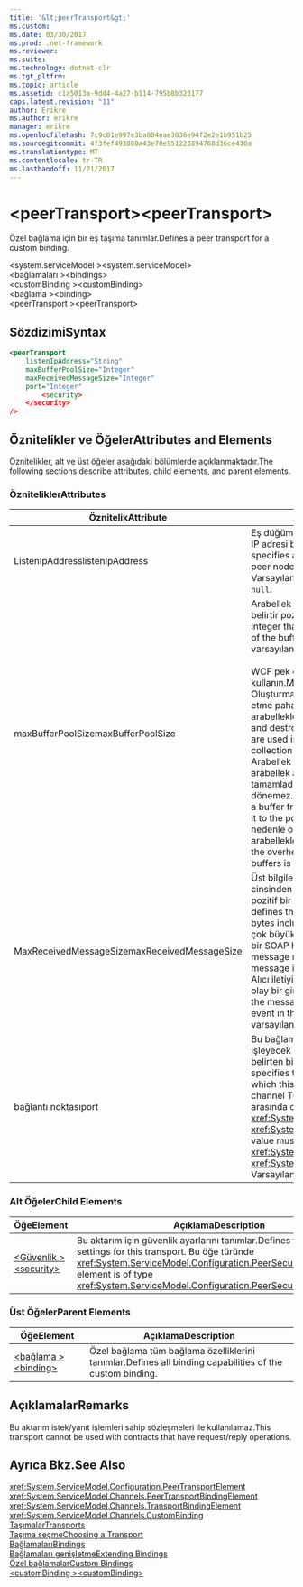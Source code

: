 ```yaml
---
title: '&lt;peerTransport&gt;'
ms.custom: 
ms.date: 03/30/2017
ms.prod: .net-framework
ms.reviewer: 
ms.suite: 
ms.technology: dotnet-clr
ms.tgt_pltfrm: 
ms.topic: article
ms.assetid: c1a5013a-9dd4-4a27-b114-795b8b323177
caps.latest.revision: "11"
author: Erikre
ms.author: erikre
manager: erikre
ms.openlocfilehash: 7c9c01e997e3ba804eae3036e94f2e2e1b951b25
ms.sourcegitcommit: 4f3fef493080a43e70e951223894768d36ce430a
ms.translationtype: MT
ms.contentlocale: tr-TR
ms.lasthandoff: 11/21/2017
---
```

# <a name="ltpeertransportgt"></a><span data-ttu-id="55f93-102">&lt;peerTransport&gt;</span><span class="sxs-lookup"><span data-stu-id="55f93-102">&lt;peerTransport&gt;</span></span>
<span data-ttu-id="55f93-103">Özel bağlama için bir eş taşıma tanımlar.</span><span class="sxs-lookup"><span data-stu-id="55f93-103">Defines a peer transport for a custom binding.</span></span>  
  
 <span data-ttu-id="55f93-104">\<system.serviceModel ></span><span class="sxs-lookup"><span data-stu-id="55f93-104">\<system.serviceModel></span></span>  
<span data-ttu-id="55f93-105">\<bağlamaları ></span><span class="sxs-lookup"><span data-stu-id="55f93-105">\<bindings></span></span>  
<span data-ttu-id="55f93-106">\<customBinding ></span><span class="sxs-lookup"><span data-stu-id="55f93-106">\<customBinding></span></span>  
<span data-ttu-id="55f93-107">\<bağlama ></span><span class="sxs-lookup"><span data-stu-id="55f93-107">\<binding></span></span>  
<span data-ttu-id="55f93-108">\<peerTransport ></span><span class="sxs-lookup"><span data-stu-id="55f93-108">\<peerTransport></span></span>  
  
## <a name="syntax"></a><span data-ttu-id="55f93-109">Sözdizimi</span><span class="sxs-lookup"><span data-stu-id="55f93-109">Syntax</span></span>  
  
```xml  
<peerTransport   
    listenIpAddress="String"  
    maxBufferPoolSize="Integer"  
    maxReceivedMessageSize="Integer"  
    port="Integer"  
        <security>  
    </security>  
/>  
```  
  
## <a name="attributes-and-elements"></a><span data-ttu-id="55f93-110">Öznitelikler ve Öğeler</span><span class="sxs-lookup"><span data-stu-id="55f93-110">Attributes and Elements</span></span>  
 <span data-ttu-id="55f93-111">Öznitelikler, alt ve üst öğeler aşağıdaki bölümlerde açıklanmaktadır.</span><span class="sxs-lookup"><span data-stu-id="55f93-111">The following sections describe attributes, child elements, and parent elements.</span></span>  
  
### <a name="attributes"></a><span data-ttu-id="55f93-112">Öznitelikler</span><span class="sxs-lookup"><span data-stu-id="55f93-112">Attributes</span></span>  
  
|<span data-ttu-id="55f93-113">Öznitelik</span><span class="sxs-lookup"><span data-stu-id="55f93-113">Attribute</span></span>|<span data-ttu-id="55f93-114">Açıklama</span><span class="sxs-lookup"><span data-stu-id="55f93-114">Description</span></span>|  
|---------------|-----------------|  
|<span data-ttu-id="55f93-115">ListenIpAddress</span><span class="sxs-lookup"><span data-stu-id="55f93-115">listenIpAddress</span></span>|<span data-ttu-id="55f93-116">Eş düğüm için TCP iletileri dinleyeceği bir IP adresi belirten bir dize.</span><span class="sxs-lookup"><span data-stu-id="55f93-116">A string that specifies an IP address on which the peer node will listen for TCP messages.</span></span> <span data-ttu-id="55f93-117">Varsayılan, `null` değeridir.</span><span class="sxs-lookup"><span data-stu-id="55f93-117">The default is `null`.</span></span>|  
|<span data-ttu-id="55f93-118">maxBufferPoolSize</span><span class="sxs-lookup"><span data-stu-id="55f93-118">maxBufferPoolSize</span></span>|<span data-ttu-id="55f93-119">Arabellek havuzu boyutunun üst sınırını belirtir pozitif bir tamsayı.</span><span class="sxs-lookup"><span data-stu-id="55f93-119">A positive integer that specifies the maximum size of the buffer pool.</span></span> <span data-ttu-id="55f93-120">524288 varsayılandır.</span><span class="sxs-lookup"><span data-stu-id="55f93-120">The default is 524288.</span></span><br /><br /> <span data-ttu-id="55f93-121">WCF pek çok bölümü arabellekleri kullanın.</span><span class="sxs-lookup"><span data-stu-id="55f93-121">Many parts of WCF use buffers.</span></span> <span data-ttu-id="55f93-122">Oluşturma ve her defa arabellek yok etme pahalıdır ve atık toplama arabellekleri için de pahalıdır.</span><span class="sxs-lookup"><span data-stu-id="55f93-122">Creating and destroying buffers each time they are used is expensive, and garbage collection for buffers is also expensive.</span></span> <span data-ttu-id="55f93-123">Arabellek havuzu ile havuzdan bir arabellek ayırın, kullanmak ve tamamladıktan sonra havuza geri dönemez.</span><span class="sxs-lookup"><span data-stu-id="55f93-123">With buffer pools, you can take a buffer from the pool, use it, and return it to the pool once you are done.</span></span> <span data-ttu-id="55f93-124">Bu nedenle oluşturma ve yok etme arabellekleri ek yük önlenmiş olur.</span><span class="sxs-lookup"><span data-stu-id="55f93-124">Thus the overhead in creating and destroying buffers is avoided.</span></span>|  
|<span data-ttu-id="55f93-125">MaxReceivedMessageSize</span><span class="sxs-lookup"><span data-stu-id="55f93-125">maxReceivedMessageSize</span></span>|<span data-ttu-id="55f93-126">Üst bilgileri de dahil olmak üzere bayt cinsinden maksimum ileti boyutu tanımlar pozitif bir tamsayı.</span><span class="sxs-lookup"><span data-stu-id="55f93-126">A positive integer that defines the maximum message size in bytes including headers.</span></span> <span data-ttu-id="55f93-127">İleti alıcı için çok büyük olduğunda bir ileti gönderen bir SOAP hatasını alır.</span><span class="sxs-lookup"><span data-stu-id="55f93-127">The sender of a message receives a SOAP fault when the message is too large for the receiver.</span></span> <span data-ttu-id="55f93-128">Alıcı iletiyi bırakır ve izleme günlüğüne olay bir giriş oluşturur.</span><span class="sxs-lookup"><span data-stu-id="55f93-128">The receiver drops the message and creates an entry of the event in the trace log.</span></span> <span data-ttu-id="55f93-129">65536 varsayılandır.</span><span class="sxs-lookup"><span data-stu-id="55f93-129">The default is 65536.</span></span>|  
|<span data-ttu-id="55f93-130">bağlantı noktası</span><span class="sxs-lookup"><span data-stu-id="55f93-130">port</span></span>|<span data-ttu-id="55f93-131">Bu bağlama eş kanal TCP iletilerini işleyecek ağ arabirim bağlantı noktası belirten bir tamsayı.</span><span class="sxs-lookup"><span data-stu-id="55f93-131">An integer that specifies the network interface port on which this binding will process peer channel TCP messages.</span></span> <span data-ttu-id="55f93-132">Bu değer arasında olmalıdır <xref:System.Net.IPEndPoint.MinPort> ve <xref:System.Net.IPEndPoint.MaxPort>.</span><span class="sxs-lookup"><span data-stu-id="55f93-132">This value must be between <xref:System.Net.IPEndPoint.MinPort> and <xref:System.Net.IPEndPoint.MaxPort>.</span></span> <span data-ttu-id="55f93-133">Varsayılan değer 0'dır.</span><span class="sxs-lookup"><span data-stu-id="55f93-133">The default is 0.</span></span>|  
  
### <a name="child-elements"></a><span data-ttu-id="55f93-134">Alt Öğeler</span><span class="sxs-lookup"><span data-stu-id="55f93-134">Child Elements</span></span>  
  
|<span data-ttu-id="55f93-135">Öğe</span><span class="sxs-lookup"><span data-stu-id="55f93-135">Element</span></span>|<span data-ttu-id="55f93-136">Açıklama</span><span class="sxs-lookup"><span data-stu-id="55f93-136">Description</span></span>|  
|-------------|-----------------|  
|[<span data-ttu-id="55f93-137">\<Güvenlik ></span><span class="sxs-lookup"><span data-stu-id="55f93-137">\<security></span></span>](../../../../../docs/framework/configure-apps/file-schema/wcf/security-of-peertransport.md)|<span data-ttu-id="55f93-138">Bu aktarım için güvenlik ayarlarını tanımlar.</span><span class="sxs-lookup"><span data-stu-id="55f93-138">Defines the security settings for this transport.</span></span> <span data-ttu-id="55f93-139">Bu öğe türünde <xref:System.ServiceModel.Configuration.PeerSecurityElement>.</span><span class="sxs-lookup"><span data-stu-id="55f93-139">This element is of type <xref:System.ServiceModel.Configuration.PeerSecurityElement>.</span></span>|  
  
### <a name="parent-elements"></a><span data-ttu-id="55f93-140">Üst Öğeler</span><span class="sxs-lookup"><span data-stu-id="55f93-140">Parent Elements</span></span>  
  
|<span data-ttu-id="55f93-141">Öğe</span><span class="sxs-lookup"><span data-stu-id="55f93-141">Element</span></span>|<span data-ttu-id="55f93-142">Açıklama</span><span class="sxs-lookup"><span data-stu-id="55f93-142">Description</span></span>|  
|-------------|-----------------|  
|[<span data-ttu-id="55f93-143">\<bağlama ></span><span class="sxs-lookup"><span data-stu-id="55f93-143">\<binding></span></span>](../../../../../docs/framework/misc/binding.md)|<span data-ttu-id="55f93-144">Özel bağlama tüm bağlama özelliklerini tanımlar.</span><span class="sxs-lookup"><span data-stu-id="55f93-144">Defines all binding capabilities of the custom binding.</span></span>|  
  
## <a name="remarks"></a><span data-ttu-id="55f93-145">Açıklamalar</span><span class="sxs-lookup"><span data-stu-id="55f93-145">Remarks</span></span>  
 <span data-ttu-id="55f93-146">Bu aktarım istek/yanıt işlemleri sahip sözleşmeleri ile kullanılamaz.</span><span class="sxs-lookup"><span data-stu-id="55f93-146">This transport cannot be used with contracts that have request/reply operations.</span></span>  
  
## <a name="see-also"></a><span data-ttu-id="55f93-147">Ayrıca Bkz.</span><span class="sxs-lookup"><span data-stu-id="55f93-147">See Also</span></span>  
 <xref:System.ServiceModel.Configuration.PeerTransportElement>  
 <xref:System.ServiceModel.Channels.PeerTransportBindingElement>  
 <xref:System.ServiceModel.Channels.TransportBindingElement>  
 <xref:System.ServiceModel.Channels.CustomBinding>  
 [<span data-ttu-id="55f93-148">Taşımalar</span><span class="sxs-lookup"><span data-stu-id="55f93-148">Transports</span></span>](../../../../../docs/framework/wcf/feature-details/transports.md)  
 [<span data-ttu-id="55f93-149">Taşıma seçme</span><span class="sxs-lookup"><span data-stu-id="55f93-149">Choosing a Transport</span></span>](../../../../../docs/framework/wcf/feature-details/choosing-a-transport.md)  
 [<span data-ttu-id="55f93-150">Bağlamaları</span><span class="sxs-lookup"><span data-stu-id="55f93-150">Bindings</span></span>](../../../../../docs/framework/wcf/bindings.md)  
 [<span data-ttu-id="55f93-151">Bağlamaları genişletme</span><span class="sxs-lookup"><span data-stu-id="55f93-151">Extending Bindings</span></span>](../../../../../docs/framework/wcf/extending/extending-bindings.md)  
 [<span data-ttu-id="55f93-152">Özel bağlamalar</span><span class="sxs-lookup"><span data-stu-id="55f93-152">Custom Bindings</span></span>](../../../../../docs/framework/wcf/extending/custom-bindings.md)  
 [<span data-ttu-id="55f93-153">\<customBinding ></span><span class="sxs-lookup"><span data-stu-id="55f93-153">\<customBinding></span></span>](../../../../../docs/framework/configure-apps/file-schema/wcf/custombinding.md)
